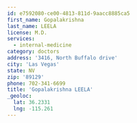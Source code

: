 ```yaml
---
id: e7592080-ce00-4813-811d-9aacc8885ca5
first_name: Gopalakrishna
last_name: LEELA
license: M.D.
services:
  - internal-medicine
category: doctors
address: '3416, North Buffalo drive'
city: 'Las Vegas'
state: NV
zip: '89129'
phone: 702-341-6699
title: 'Gopalakrishna LEELA'
_geoloc:
  lat: 36.2331
  lng: -115.261
---
```

